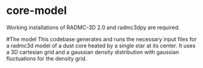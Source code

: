 # core-model

Working installations of RADMC-3D 2.0 and radmc3dpy are required.

#The model
This codebase generates and runs the necessary input files for a radmc3d model of a dust core heated by a single star at its center. It uses a 3D cartesian grid and a gaussian density distribution with gaussian fluctuations for the density grid. 
